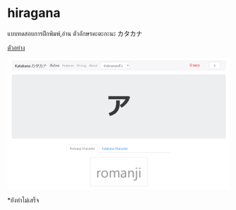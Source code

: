 # hiragana
แบบทดสอบการฝึกพิมพ์,อ่าน ตัวอักษรคะตะกะนะ カタカナ

[ตัวอย่าง](http://www.shenlong18hit.com/katakana)

![alt text](https://raw.githubusercontent.com/Tanandara/katakana/master/example.PNG "ตัวอย่าง")





*ยังทำไม่เสร็จ
